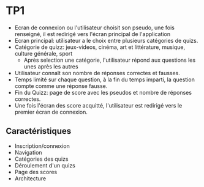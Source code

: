 # TP1
- Ecran de connexion ou l'utilisateur choisit son pseudo, une fois renseigné, il est redirigé vers l'écran principal de l'application
- Ecran principal: utilisateur a le choix entre plusieurs catégories de quizs.
- Catégorie de quizz: jeux-videos, cinéma, art et littérature, musique, culture générale, sport
  - Après selection une catégorie, l'utilisateur répond aux questions les unes après les autres
- Utilisateur connaît son nombre de réponses correctes et fausses.
- Temps limité sur chaque question, à la fin du temps imparti, la question compte comme une réponse fausse.
- Fin du Quizz: page de score avec les pseudos et nombre de réponses correctes.
- Une fois l'écran des score acquitté, l'utilisateur est redirigé vers le premier écran de connexion.

## Caractéristiques
- Inscription/connexion
- Navigation
- Catégories des quizs
- Déroulement d'un quizs
- Page des scores
- Architecture
